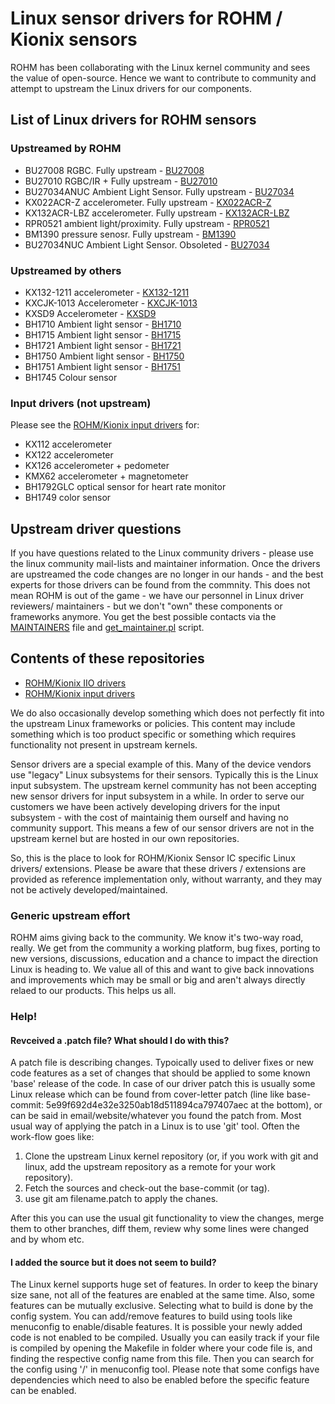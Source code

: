 # Linux sensor drivers for ROHM / Kionix sensors

ROHM has been collaborating with the Linux kernel community and sees
the value of open-source. Hence we want to contribute to community
and attempt to upstream the Linux drivers for our components.

## List of Linux drivers for ROHM sensors

### Upstreamed by ROHM
* BU27008 RGBC. Fully upstream - <!-- [BU27008](https://github.com/RohmSemiconductor/Linux-Kernel-Sensor-Drivers/tree/master/Sensors/BU27008) --> [BU27008](Sensors/BU27008)
* BU27010 RGBC/IR + Fully upstream - <!-- [BU27010](https://github.com/RohmSemiconductor/Linux-Kernel-Sensor-Drivers/tree/master/Sensors/BU27010) --> [BU27010](Sensors/BU27010)
* BU27034ANUC Ambient Light Sensor. Fully upstream - <!-- [BU27034](https://github.com/RohmSemiconductor/Linux-Kernel-Sensor-Drivers/tree/master/Sensors/BU27034) --> [BU27034](Sensors/BU27034)
* KX022ACR-Z accelerometer. Fully upstream - <!-- [KX022A](https://github.com/RohmSemiconductor/Linux-Kernel-sensor-Drivers/tree/master/Sensors/KX022A) --> [KX022ACR-Z](Sensors/KX022A)
* KX132ACR-LBZ accelerometer. Fully upstream - <!-- [KX132ACR-LBZ](https://github.com/RohmSemiconductor/Linux-Kernel-sensor-Drivers/tree/master/Sensors/KX132ACR-LBZ) --> [KX132ACR-LBZ](Sensors/KX132ACR-LBZ)
* RPR0521 ambient light/proximity. Fully upstream - <!-- [RPR0521](https://github.com/RohmSemiconductor/Linux-Kernel-sensor-Drivers/tree/master/Sensors/RPR0521) --> [RPR0521](Sensors/RPR0521)
* BM1390 pressure senosr. Fully upstream - <!-- [BM1390](https://github.com/RohmSemiconductor/Linux-Kernel-sensor-Drivers/tree/master/Sensors/BM1390) --> [BM1390](Sensors/BM1390)
* BU27034NUC Ambient Light Sensor. Obsoleted - <!-- [BU27034](https://github.com/RohmSemiconductor/Linux-Kernel-Sensor-Drivers/tree/master/Sensors/BU27034) --> [BU27034](Sensors/BU27034)

### Upstreamed by others
* KX132-1211 accelerometer - <!-- [KX132-1211](https://github.com/RohmSemiconductor/Linux-Kernel-sensor-Drivers/tree/master/Sensors/KX132-1211) --> [KX132-1211](Sensors/KX132-1211)
* KXCJK-1013 Accelerometer - <!-- [KXCJK-1013](https://github.com/RohmSemiconductor/Linux-Kernel-sensor-Drivers/tree/master/Sensors/KXCJK-1013) --> [KXCJK-1013](Sensors/KXCJK-1013)
* KXSD9 Accelerometer - <!-- [KXSD9](https://github.com/RohmSemiconductor/Linux-Kernel-sensor-Drivers/tree/master/Sensors/KXSD9) --> [KXSD9](Sensors/KXSD9)
* BH1710 Ambient light sensor - <!-- [BH1710](https://github.com/RohmSemiconductor/Linux-Kernel-sensor-Drivers/tree/master/Sensors/BH17XX) --> [BH1710](Sensors/BH17XX)
* BH1715 Ambient light sensor - <!-- [BH1715](https://github.com/RohmSemiconductor/Linux-Kernel-sensor-Drivers/tree/master/Sensors/BH17XX) --> [BH1715](Sensors/BH17XX)
* BH1721 Ambient light sensor - <!-- [BH1721](https://github.com/RohmSemiconductor/Linux-Kernel-sensor-Drivers/tree/master/Sensors/BH17XX) --> [BH1721](Sensors/BH17XX)
* BH1750 Ambient light sensor - <!-- [BH1750](https://github.com/RohmSemiconductor/Linux-Kernel-sensor-Drivers/tree/master/Sensors/BH17XX) --> [BH1750](Sensors/BH17XX)
* BH1751 Ambient light sensor - <!-- [BH1751](https://github.com/RohmSemiconductor/Linux-Kernel-sensor-Drivers/tree/master/Sensors/BH17XX) --> [BH1751](Sensors/BH17XX)
* BH1745 Colour sensor

### Input drivers (not upstream)
Please see the [ROHM/Kionix input drivers](https://github.com/RohmSemiconductor/Linux-Kernel-Input-Drivers) for:
* KX112 accelerometer
* KX122 accelerometer
* KX126 accelerometer + pedometer
* KMX62 accelerometer + magnetometer
* BH1792GLC optical sensor for heart rate monitor
* BH1749 color sensor


## Upstream driver questions
If you have questions related to the Linux community drivers - please
use the linux community mail-lists and maintainer information. Once the
drivers are upstreamed the code changes are no longer in our hands - and the
best experts for those drivers can be found from the commnity. This does not
mean ROHM is out of the game - we have our personnel in Linux driver reviewers/
maintainers - but we don't "own" these components or frameworks anymore. You
get the best possible contacts via the [MAINTAINERS](https://git.kernel.org/pub/scm/linux/kernel/git/torvalds/linux.git/tree/MAINTAINERS) file and [get_maintainer.pl](https://git.kernel.org/pub/scm/linux/kernel/git/torvalds/linux.git/tree/scripts/get_maintainer.pl) script.

## Contents of these repositories

- [ROHM/Kionix IIO drivers](https://github.com/RohmSemiconductor/Linux-Kernel-sensor-Drivers)
- [ROHM/Kionix input drivers](https://github.com/RohmSemiconductor/Linux-Kernel-Input-Drivers)

We do also occasionally develop something which does not perfectly fit into
the upstream Linux frameworks or policies. This content may include something
which is too product specific or something which requires functionality not
present in upstream kernels.

Sensor drivers are a special example of this. Many of the device vendors use
"legacy" Linux subsystems for their sensors. Typically this is the Linux input
subsystem. The upstream kernel community has not been accepting new sensor
drivers for input subsystem in a while. In order to serve our customers we have
been actively developing drivers for the input subsystem - with the cost of
maintainig them ourself and having no community support. This means a few of our
sensor drivers are not in the upstream kernel but are hosted in our own
repositories.

So, this is the place to look for ROHM/Kionix Sensor IC specific Linux drivers/
extensions. Please be aware that these drivers / extensions are provided as
reference implementation only, without warranty, and they may not be actively
developed/maintained.

### Generic upstream effort
ROHM aims giving back to the community. We know it's two-way road, really. We get
from the community a working platform, bug fixes, porting to new versions,
discussions, education and a chance to impact the direction Linux is heading
to. We value all of this and want to give back innovations and improvements
which may be small or big and aren't always directly relaed to our products.
This helps us all.

### Help!
#### Revceived a .patch file? What should I do with this?

A patch file is describing changes. Typoically used to deliver fixes or new code features as a set of changes that should be applied to some known 'base' release of the code. In case of our driver patch this is usually some Linux release which can be found from cover-letter patch (line like base-commit: 5e99f692d4e32e3250ab18d511894ca797407aec at the bottom), or can be said in email/website/whatever you found the patch from. Most usual way of applying the patch in a Linux is to use 'git' tool. Often the work-flow goes like:
1. Clone the upstream Linux kernel repository (or, if you work with git and linux, add the upstream repository as a remote for your work repository).
2. Fetch the sources and check-out the base-commit (or tag).
3. use git am filename.patch to apply the chanes.

After this you can use the usual git functionality to view the changes, merge them to other branches, diff them, review why some lines were changed and by whom etc.

#### I added the source but it does not seem to build?

The Linux kernel supports huge set of features. In order to keep the binary size sane, not all of the features are enabled at the same time. Also, some features can be mutually exclusive. Selecting what to build is done by the config system. You can add/remove features to build using tools like menuconfig to enable/disable features. It is possible your newly added code is not enabled to be compiled. Usually you can easily track if your file is compiled by opening the Makefile in folder where your code file is, and finding the respective config name from this file. Then you can search for the config using '/' in menuconfig tool. Please note that some configs have dependencies which need to also be enabled before the specific feature can be enabled.
